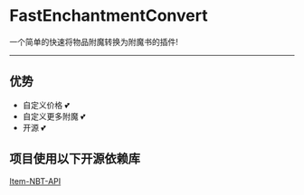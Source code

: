 # FastEnchantmentConvert
一个简单的快速将物品附魔转换为附魔书的插件!

---
## 优势
- 自定义价格 💕
- 自定义更多附魔 💕
- 开源 💕

## 项目使用以下开源依赖库
[Item-NBT-API](https://github.com/tr7zw/Item-NBT-API)

